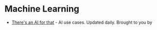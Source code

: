 # Machine Learning

- [There's an AI for that](https://theresanaiforthat.com/) - AI use cases. Updated daily. Brought to you by 

